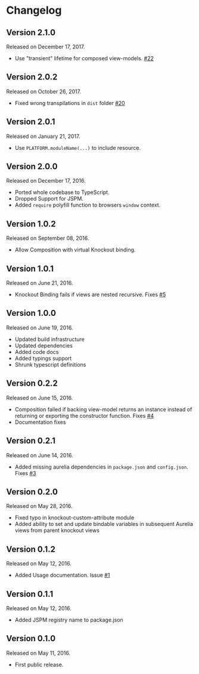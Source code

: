 # Changelog

## Version 2.1.0

Released on December 17, 2017.

-   Use "transient" lifetime for composed view-models. [#22](https://github.com/code-chris/aurelia-knockout/issues/22)


## Version 2.0.2

Released on October 26, 2017.

-   Fixed wrong transpilations in `dist` folder [#20](https://github.com/code-chris/aurelia-knockout/issues/20)


## Version 2.0.1

Released on January 21, 2017.

-   Use `PLATFORM.moduleName(...)` to include resource.


## Version 2.0.0

Released on December 17, 2016.

-   Ported whole codebase to TypeScript.
-   Dropped Support for JSPM.
-   Added `require` polyfill function to browsers `window` context.


## Version 1.0.2

Released on September 08, 2016.

-   Allow Composition with virtual Knockout binding.


## Version 1.0.1

Released on June 21, 2016.

-   Knockout Binding fails if views are nested recursive. Fixes [#5](https://github.com/code-chris/aurelia-knockout/issues/5)


## Version 1.0.0

Released on June 19, 2016.

-   Updated build infrastructure
-   Updated dependencies
-   Added code docs
-   Added typings support
-   Shrunk typescript definitions


## Version 0.2.2

Released on June 15, 2016.

-   Composition failed if backing view-model returns an instance instead of returning or exporting the constructor function. Fixes [#4](https://github.com/code-chris/aurelia-knockout/issues/4)
-   Documentation fixes


## Version 0.2.1

Released on June 14, 2016.

-   Added missing aurelia dependencies in ```package.json``` and ```config.json```. Fixes [#3](https://github.com/code-chris/aurelia-knockout/issues/3)


## Version 0.2.0

Released on May 28, 2016.

-   Fixed typo in knockout-custom-attribute module
-   Added ability to set and update bindable variables in subsequent Aurelia views from parent knockout views


## Version 0.1.2

Released on May 12, 2016.

-   Added Usage documentation. Issue [#1](https://github.com/code-chris/aurelia-knockout/issues/1)


## Version 0.1.1

Released on May 12, 2016.

-   Added JSPM registry name to package.json


## Version 0.1.0

Released on May 11, 2016.

-   First public release.
